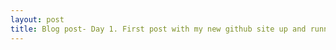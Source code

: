 ```yaml
---
layout: post
title: Blog post- Day 1. First post with my new github site up and running. More to come!
---
```

